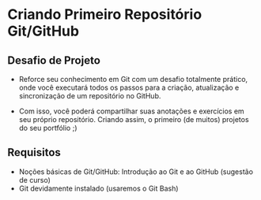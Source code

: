 # Criando Primeiro Repositório Git/GitHub

## Desafio de Projeto

* Reforce seu conhecimento em Git com um desafio totalmente
prático, onde você executará todos os passos para a criação,
atualização e sincronização de um repositório no GitHub.

* Com isso, você poderá compartilhar suas anotações e exercícios em
seu próprio repositório. Criando assim, o primeiro (de muitos)
projetos do seu portfólio ;)

## Requisitos

* Noções básicas de Git/GitHub: 
  Introdução ao Git e ao GitHub (sugestão de curso)
* Git devidamente instalado (usaremos o Git Bash)


